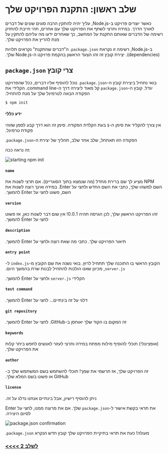# &#x202b; שלב ראשון: התקנת הפרויקט שלך

&#x202b;
כאשר יוצרים פרויקט ב-Node.js, עליך יהיה להתקין הרבה סוגים שונים של דברים לאורך הדרך. במידה ותרצי לשתף את הפרויקט שלך עם אחרים, תהי חייבת להחזיק רשימה של הדברים שאותם התקנת על המחשב, כך שאחרים ידעו מה עליהם להתקין על מנת להריץ את הפרויקט שלך.

&#x202b;
ב-Node.js, רשימה זו נקראת `package.json`. ה"דברים שהתקנת" נקראים תלויות (dependencies). יצירת קובץ זה זהו הצעד הראשון בהקמת פרויקט ה-Node.js שלך.

## &#x202b; צרי קובץ `package.json`

&#x202b;
בואי נתחיל ביצירת קובץ ה-`package.json`. נוכל להוסיף אליו דברים, ככל שהפרויקט יגדל.
קובץ ה-`package.json` קל מאוד ליצירה דרך ה-command line.
הקלידי את הפקודה הבאה לטרמינל שלך על מנת להתחיל:

```
$ npm init
```

#### &#x202b; ידע כללי

&#x202b;
אין צורך להקליד את סימן ה-`$` בעת הקלדת הפקודה. סימן זה הוא דרך קבע לסמן שזוהי פקודת טרמינל.

&#x202b;
הפקודה הזו תאתחל, שלב אחר שלב, תהליך של יצירת ה-`package.json`.

זה נראה ככה:

![starting npm init](https://raw.githubusercontent.com/node-girls/workshop-cms/master/readme-images/step1-npm-init01.png)

#### `name`
&#x202b;
NPM מציע לך שם ברירת מחדל (מה שנמצא בתוך הסוגריים).
אם תרצי לשנות את השם למשהו שלך, כתבי את השם החדש ולחצי על Enter.
במידה ואינך רוצה לשנות את השם, פשוט לחצי על Enter להמשך.

#### `version`
&#x202b;
זהו הפרויקט הראשון שלך, לכן הגרסה תהיה 0.0.1! אין שום דבר לשנות כאן, אז פשוט לחצי על Enter להמשך.

#### `description`
&#x202b;
תיאור הפרויקט שלך. כתבי מה שאת רוצה ולחצי על Enter להמשך.

#### `entry point`
&#x202b;
הקובץ הראשי בו התוכנה שלך תתחיל לרוץ. בואי נשנה את שם הקובץ מ-`index.js` ל-`server.js`, מכיוון שאנו הולכות להתחיל לבנות שרת בהמשך היום.

&#x202b;
הקלידי `server.js` ולחצי על Enter להמשך.

#### `test command`
&#x202b;
דלגי על זה בינתיים… לחצי על Enter להמשך.

#### `git repository`
&#x202b;
זה המקום בו הקוד שלך יאוחסן ב-GitHub. לחצי על Enter להמשך.

#### `keywords`
&#x202b;
(אופציונלי) תוכלי להוסיף מילות מפתח במידה ותרצי לעזור לאנשים לחפש ביתר קלות את הפרויקט שלך.

#### `author`
&#x202b;
זה הפרויקט שלך, אז תרשמי את שמך! תוכלי להשתמש בשם המשתמש שלך ב-GitHub או פשוט בשם המלא שלך.

#### `license`
&#x202b;
ניתן להוסיף רישיון, אבל בינתיים אנחנו נדלג על זה.

&#x202b;
את תראי בקשת אישור ל-`package.json` שלך. אם את מרוצה ממנו, לחצי על Enter לסיום היצירה.

![package.json confirmation](https://raw.githubusercontent.com/node-girls/workshop-cms/master/readme-images/step1-npm-init02.png)

&#x202b;
מעולה! כעת את תראי בתיקיית הפרויקט שלך קובץ חדש הנקרא `package.json`.

### &#x202b; [לשלב 2 >>>>](https://github.com/node-girls/express-workshop-hebrew/blob/master/step02.md)